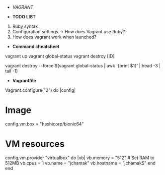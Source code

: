 - *VAGRANT*

- **TODO LIST**

1. Ruby syntax
2. Configuration settings -> How does Vagrant use Ruby?
3. How does vagrant work when launched?

- **Command cheatsheet**

vagrant up
vagrant global-status
vagrant destroy [ID]

vagrant destroy --force $(vagrant global-status | awk '{print $1}' | head -3 | tail -1)

- **Vagrantfile**

Vagrant.configure("2") do |config|
  # Image
  config.vm.box = "hashicorp/bionic64"

  # VM resources
  config.vm.provider "virtualbox" do |vb|
    vb.memory = "512" # Set RAM to 512MB
    vb.cpus = 1
    vb.name = "jchamak"
    vb.hostname = "jchamakS"
  end
end
